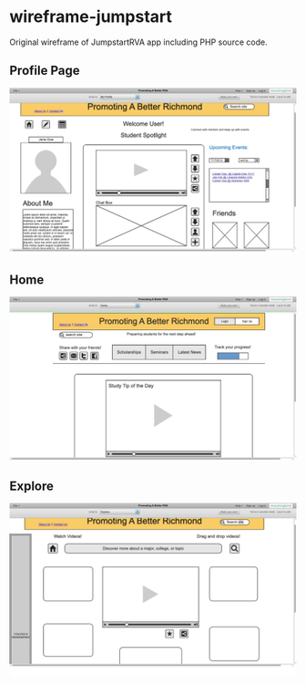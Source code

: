 # wireframe-jumpstart

Original wireframe of JumpstartRVA app including PHP source code.




## Profile Page

![](https://github.com/hehnu/wireframe-jumpstart/blob/59964c833efc7d3b6d6f97f33f8c1a674f867b39/wireframe%20-%20jumpstart-rva/wireframe%20for%20jumpstart%20rva%20-profile.jpeg)

## Home 

![](https://github.com/hehnu/wireframe-jumpstart/blob/ea06953639ab4ac14c703db01a43b7ef50112e22/wireframe%20-%20jumpstart-rva/wireframe%20javascript%20-home.jpeg)

## Explore

![](https://github.com/hehnu/wireframe-jumpstart/blob/ea06953639ab4ac14c703db01a43b7ef50112e22/wireframe%20-%20jumpstart-rva/wireframe%20jumpstart%20-explore.jpeg)
